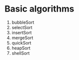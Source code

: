 # Basic algorithms

1. bubbleSort
2. selectSort
3. insertSort
4. mergeSort
5. quickSort
6. heapSort
7. shellSort
